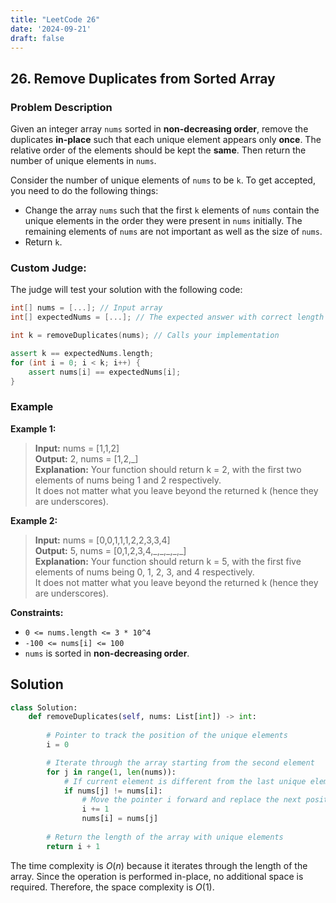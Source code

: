 ```yaml
---
title: "LeetCode 26"
date: '2024-09-21'
draft: false
---
```


## 26. Remove Duplicates from Sorted Array

### Problem Description

Given an integer array `nums` sorted in **non-decreasing order**, remove the duplicates **in-place** such that each unique element appears only **once**. The relative order of the elements should be kept the **same**. Then return the number of unique elements in `nums`.

Consider the number of unique elements of `nums` to be `k`. To get accepted, you need to do the following things:
- Change the array `nums` such that the first `k` elements of `nums` contain the unique elements in the order they were present in `nums` initially. The remaining elements of `nums` are not important as well as the size of `nums`.
- Return `k`.

### Custom Judge:

The judge will test your solution with the following code:

```cpp
int[] nums = [...]; // Input array
int[] expectedNums = [...]; // The expected answer with correct length

int k = removeDuplicates(nums); // Calls your implementation

assert k == expectedNums.length;
for (int i = 0; i < k; i++) {
    assert nums[i] == expectedNums[i];
}
```

### Example

**Example 1:**
> **Input:** nums = [1,1,2]  
**Output:** 2, nums = [1,2,\_]  
**Explanation:** Your function should return k = 2, with the first two elements of nums being 1 and 2 respectively.  
It does not matter what you leave beyond the returned k (hence they are underscores).

**Example 2:**
> **Input:** nums = [0,0,1,1,1,2,2,3,3,4]  
**Output:** 5, nums = [0,1,2,3,4,\_,\_,\_,\_,\_]  
**Explanation:** Your function should return k = 5, with the first five elements of nums being 0, 1, 2, 3, and 4 respectively.  
It does not matter what you leave beyond the returned k (hence they are underscores).

**Constraints:**
- `0 <= nums.length <= 3 * 10^4`
- `-100 <= nums[i] <= 100`
- `nums` is sorted in **non-decreasing order**.


## Solution

```python
class Solution:
    def removeDuplicates(self, nums: List[int]) -> int:
        
        # Pointer to track the position of the unique elements
        i = 0

        # Iterate through the array starting from the second element
        for j in range(1, len(nums)):
            # If current element is different from the last unique element
            if nums[j] != nums[i]:
                # Move the pointer i forward and replace the next position with nums[j]
                i += 1
                nums[i] = nums[j]
                
        # Return the length of the array with unique elements
        return i + 1    
```

The time complexity is $O(n)$ because it iterates through the length of the array. Since the operation is performed in-place, no additional space is required. Therefore, the space complexity is $O(1)$.